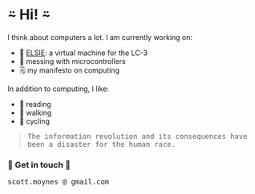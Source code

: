 # ⍨ Hi! ⍨ #

I think about computers a lot. I am currently working on:

- 🌱 [ELSIE](https://github.com/smoynes/elsie): a virtual machine for the LC-3
- 🤖 messing with microcontrollers
- 🗒️ my manifesto on computing


In addition to computing, I like:

- 📘 reading
- 🚶 walking
- 🚴 cycling

<blockquote><samp>The information revolution and its consequences have been a disaster for the human race.</samp></blockquote>

### 📣 Get in touch 📣 ###

<kbd>scott.moynes @ gmail.com</kbd>

